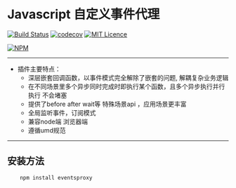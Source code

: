 # Javascript 自定义事件代理
[![Build Status](https://www.travis-ci.org/JohnApache/events-proxy.svg?branch=master)](https://www.travis-ci.org/JohnApache/events-proxy)
[![codecov](https://codecov.io/gh/JohnApache/events-proxy/branch/master/graph/badge.svg)](https://codecov.io/gh/JohnApache/events-proxy)
[![MIT Licence](https://badges.frapsoft.com/os/mit/mit.svg?v=103)](https://opensource.org/licenses/mit-license.php)

[![NPM](https://nodei.co/npm/eventsproxy.png)](https://nodei.co/npm/eventsproxy/)
*****
+ 插件主要特点：
    - 深层嵌套回调函数，以事件模式完全解除了嵌套的问题, 解耦复杂业务逻辑
    - 在不同场景里多个异步同时完成时即执行某个函数，且多个异步执行并行执行 不会堵塞
    - 提供了before after wait等 特殊场景api ，应用场景更丰富 
    - 全局监听事件，订阅模式
    - 兼容node端 浏览器端
    - 遵循umd规范
*****

## 安装方法
```javascript
    npm install eventsproxy
```
